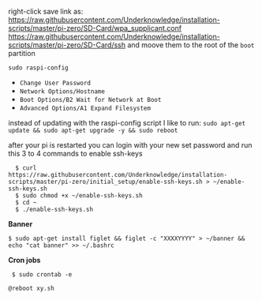 

right-click save link as: 
https://raw.githubusercontent.com/Underknowledge/installation-scripts/master/pi-zero/SD-Card/wpa_supplicant.conf
https://raw.githubusercontent.com/Underknowledge/installation-scripts/master/pi-zero/SD-Card/ssh
and moove them to the root of the `boot` partition 


 `sudo raspi-config`
 
 
 
 
 - `Change User Password`  
 - `Network Options/Hostname` 
 - `Boot Options/B2 Wait for Network at Boot` 
 - `Advanced Options/A1 Expand Filesystem`
 
 
 
 instead of updating with the raspi-config script I like to run: 
 `sudo apt-get update && sudo apt-get upgrade -y && sudo reboot` 





after your pi is restarted you can login with your new set password and run this 3 to 4 commands to enable ssh-keys


``` 
  $ curl 
https://raw.githubusercontent.com/Underknowledge/installation-scripts/master/pi-zero/initial_setup/enable-ssh-keys.sh > ~/enable-ssh-keys.sh
  $ sudo chmod +x ~/enable-ssh-keys.sh
  $ cd ~
  $ ./enable-ssh-keys.sh
``` 




**Banner** 

` $ sudo apt-get install figlet && figlet -c "XXXXYYYY" > ~/banner && echo "cat banner" >> ~/.bashrc ` 



**Cron jobs** 

` $ sudo crontab -e` 

` @reboot xy.sh `
